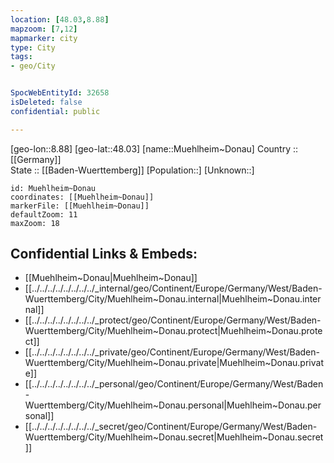 ```yaml
---
location: [48.03,8.88] 
mapzoom: [7,12] 
mapmarker: city 
type: City
tags:
- geo/City


SpocWebEntityId: 32658
isDeleted: false
confidential: public

---
```

[geo-lon::8.88] 
[geo-lat::48.03] 
[name::Muehlheim~Donau] 
Country :: [[Germany]]  
State :: [[Baden-Wuerttemberg]] 
[Population::] 
[Unknown::] 


```leaflet
id: Muehlheim~Donau
coordinates: [[Muehlheim~Donau]] 
markerFile: [[Muehlheim~Donau]] 
defaultZoom: 11 
maxZoom: 18
```


## Confidential Links & Embeds: 
- [[Muehlheim~Donau|Muehlheim~Donau]]  
- [[../../../../../../../../_internal/geo/Continent/Europe/Germany/West/Baden-Wuerttemberg/City/Muehlheim~Donau.internal|Muehlheim~Donau.internal]] 
- [[../../../../../../../../_protect/geo/Continent/Europe/Germany/West/Baden-Wuerttemberg/City/Muehlheim~Donau.protect|Muehlheim~Donau.protect]] 
- [[../../../../../../../../_private/geo/Continent/Europe/Germany/West/Baden-Wuerttemberg/City/Muehlheim~Donau.private|Muehlheim~Donau.private]] 
- [[../../../../../../../../_personal/geo/Continent/Europe/Germany/West/Baden-Wuerttemberg/City/Muehlheim~Donau.personal|Muehlheim~Donau.personal]] 
- [[../../../../../../../../_secret/geo/Continent/Europe/Germany/West/Baden-Wuerttemberg/City/Muehlheim~Donau.secret|Muehlheim~Donau.secret]] 
